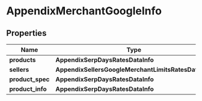 # AppendixMerchantGoogleInfo


## Properties

| Name | Type | Description | Notes |
|------------ | ------------- | ------------- | -------------|
**products** | **AppendixSerpDaysRatesDataInfo** |  |[optional]|
**sellers** | **AppendixSellersGoogleMerchantLimitsRatesDataInfo** |  |[optional]|
**product_spec** | **AppendixSerpDaysRatesDataInfo** |  |[optional]|
**product_info** | **AppendixSerpDaysRatesDataInfo** |  |[optional]|